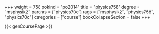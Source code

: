 +++
weight = 758
pokind = "po2014"
title = "physics758"
degree = "msphysik2"
parents = ["physics70c"]
tags = ["msphysik2", "physics758", "physics70c"]
categories = ["course"]
bookCollapseSection = false
+++

{{< genCoursePage >}}
